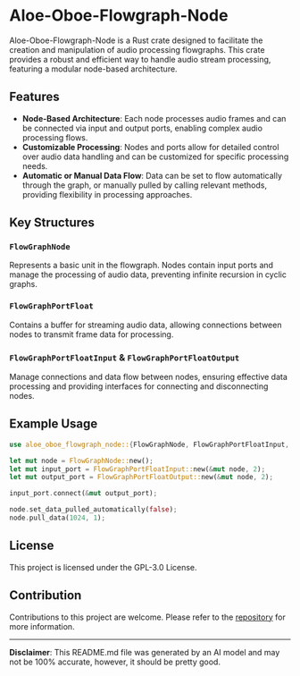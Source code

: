 # Aloe-Oboe-Flowgraph-Node

Aloe-Oboe-Flowgraph-Node is a Rust crate designed to facilitate the creation and manipulation of audio processing flowgraphs. This crate provides a robust and efficient way to handle audio stream processing, featuring a modular node-based architecture.

## Features

- **Node-Based Architecture**: Each node processes audio frames and can be connected via input and output ports, enabling complex audio processing flows.
- **Customizable Processing**: Nodes and ports allow for detailed control over audio data handling and can be customized for specific processing needs.
- **Automatic or Manual Data Flow**: Data can be set to flow automatically through the graph, or manually pulled by calling relevant methods, providing flexibility in processing approaches.

## Key Structures

### `FlowGraphNode`
Represents a basic unit in the flowgraph. Nodes contain input ports and manage the processing of audio data, preventing infinite recursion in cyclic graphs.

### `FlowGraphPortFloat`
Contains a buffer for streaming audio data, allowing connections between nodes to transmit frame data for processing.

### `FlowGraphPortFloatInput` & `FlowGraphPortFloatOutput`
Manage connections and data flow between nodes, ensuring effective data processing and providing interfaces for connecting and disconnecting nodes.

## Example Usage

```rust
use aloe_oboe_flowgraph_node::{FlowGraphNode, FlowGraphPortFloatInput, FlowGraphPortFloatOutput};

let mut node = FlowGraphNode::new();
let mut input_port = FlowGraphPortFloatInput::new(&mut node, 2);
let mut output_port = FlowGraphPortFloatOutput::new(&mut node, 2);

input_port.connect(&mut output_port);

node.set_data_pulled_automatically(false);
node.pull_data(1024, 1);
```

## License

This project is licensed under the GPL-3.0 License.

## Contribution

Contributions to this project are welcome. Please refer to the [repository](https://github.com/klebs6/aloe-rs) for more information.

---
**Disclaimer**: This README.md file was generated by an AI model and may not be 100% accurate, however, it should be pretty good.